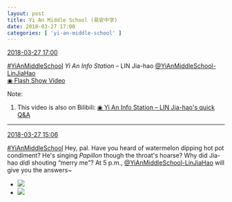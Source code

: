 ```yaml
---
layout: post
title: Yi An Middle School (易安中学)
date: 2018-03-27 17:00
categories: [ 'yi-an-middle-school' ]
---
```


<div class="weibo-info">
  <a href="https://weibo.com/6074218720/G9kgz5KJO">2018-03-27 17:00</a>
</div>

[#YiAnMiddleSchool](https://weibo.com/p/100808e5c67e0668537d4caddefd946dcff208/super_index) *Yi An Info Station* – LIN Jia-hao [@YiAnMiddleSchool-LinJiaHao](https://weibo.com/6210352257)  
[◉ Flash Show Video](https://www.miaopai.com/show/IGhcL4-R6wYXe8MDaqr9Fu2~81ypXfk8NF2t4g__.htm)

<!-- more -->

Note:
1. This video is also on Bilibili: [◉ Yi An Info Station – LIN Jia-hao's quick Q&A](https://www.bilibili.com/video/av21301282)

---

<div class="weibo-info">
  <a href="https://weibo.com/6074218720/G9jwD8fQA">2018-03-27 15:06</a>
</div>

[#YiAnMiddleSchool](https://weibo.com/p/100808e5c67e0668537d4caddefd946dcff208/super_index) Hey, pal. Have you heard of watermelon dipping hot pot condiment? He's singing *Papillon* though the throat's hoarse? Why did Jia-hao *didi* shouting “merry me”? At 5 p.m., [@YiAnMiddleSchool-LinJiaHao](https://weibo.com/6210352257) will give you the answers~

<ul class="weibo-pic-list-1">
  <li class="weibo-pic">
    <a href="//wx2.sinaimg.cn/mw690/006D4NLGly1fpre3be1guj33vc2kwnpi.jpg"><img src="//wx2.sinaimg.cn/thumb150/006D4NLGly1fpre3be1guj33vc2kwnpi.jpg"/></a>
  </li>
  <li class="weibo-pic">
    <a href="//wx3.sinaimg.cn/mw690/006D4NLGly1fpre3gqv9uj33vc2kw7wo.jpg"><img src="//wx3.sinaimg.cn/thumb150/006D4NLGly1fpre3gqv9uj33vc2kw7wo.jpg"/></a>
  </li>
</ul>
